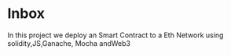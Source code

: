 # Inbox
In this project we deploy an Smart Contract to a Eth Network using solidity,JS,Ganache, Mocha andWeb3
